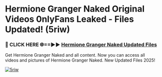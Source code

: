 # Hermione Granger Naked Original Videos 0nlyFans Leaked - Files Updated! (5riw)

<h3>🔴 CLICK HERE 🌐==►► <a href="https://tinyurl.com/up5wt9bj" rel="nofollow">Hermione Granger Naked Updated Files</a></h3>

Get Hermione Granger Naked and all content. Now you can access all videos and pictures of Hermione Granger Naked. New Updated Files 2025!

[![5riw](https://i.imgur.com/ABiUzMV.gif)](https://tinyurl.com/up5wt9bj)
